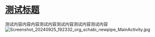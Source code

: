 # [测试标题](https://github.com/692/692/issues/4)

测试内容内容内容测试内容测试内容测试内容测试内容![Screenshot_20240925_192332_org_schabi_newpipe_MainActivity.jpg](https://github.com/user-attachments/assets/010dcd96-58f6-46cc-9322-e81bfc2dfe5a)

